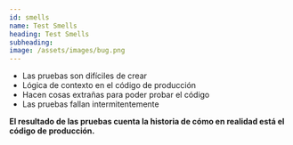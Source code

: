 ```yaml
---
id: smells
name: Test Smells
heading: Test Smells
subheading:
image: /assets/images/bug.png
---
```


- Las pruebas son difíciles de crear
- Lógica de contexto en el código de producción
- Hacen cosas extrañas para poder probar el código
- Las pruebas fallan intermitentemente
 
**El resultado de las pruebas cuenta la historia de cómo en realidad está el código de producción.**